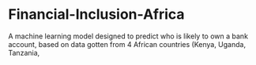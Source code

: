 # Financial-Inclusion-Africa
A machine learning model designed to predict who is likely to own a bank account, based on data gotten from 4 African countries (Kenya, Uganda, Tanzania,
